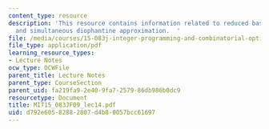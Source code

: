 ```yaml
---
content_type: resource
description: 'This resource contains information related to reduced bases for lattices
  and simultaneous diophantine approximation.  '
file: /media/courses/15-083j-integer-programming-and-combinatorial-optimization-fall-2009/d792e60582882807d4b80057bcc61697_MIT15_083JF09_lec14.pdf
file_type: application/pdf
learning_resource_types:
- Lecture Notes
ocw_type: OCWFile
parent_title: Lecture Notes
parent_type: CourseSection
parent_uid: fa219fa9-2e40-9fa7-2579-86db986b0dc9
resourcetype: Document
title: MIT15_083JF09_lec14.pdf
uid: d792e605-8288-2807-d4b8-0057bcc61697
---
```

